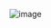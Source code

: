 ![image](https://user-images.githubusercontent.com/85604091/134767561-873417f0-b253-4f15-8ca0-92505b0df4cd.png)
